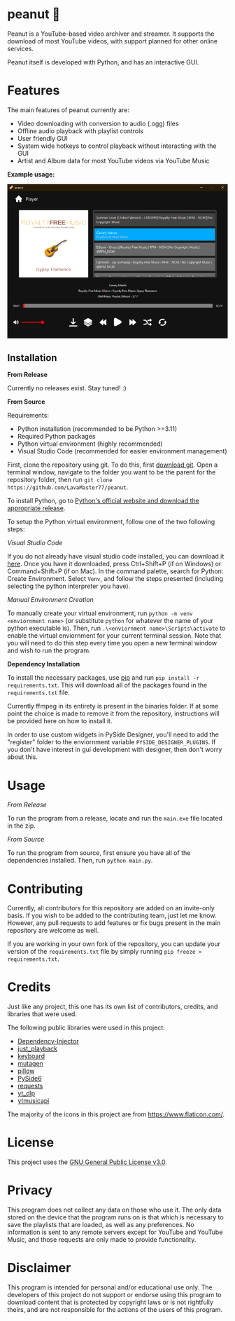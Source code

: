 # peanut 🥜

Peanut is a YouTube-based video archiver and streamer. It supports the download of most YouTube videos, with support planned for other online services. 

Peanut itself is developed with Python, and has an interactive GUI.

# Features

The main features of peanut currently are:
- Video downloading with conversion to audio (.ogg) files
- Offline audio playback with playlist controls
- User friendly GUI
- System wide hotkeys to control playback without interacting with the GUI
- Artist and Album data for most YouTube videos via YouTube Music

**Example usage:**

![Screenshot of program in use with a playlist loaded](/resources/example.png)

## Installation

**From Release**

Currently no releases exist. Stay tuned! :)

**From Source**

Requirements:
- Python installation (recommended to be Python >=3.11)
- Required Python packages
- Python virtual environment (highly recommended)
- Visual Studio Code (recommended for easier environment management)

First, clone the repository using git. To do this, first [download git](https://git-scm.com/downloads). Open a terminal window, navigate to the folder you want to be the parent for the repository folder, then run `git clone https://github.com/LavaMaster77/peanut`.

To install Python, go to [Python's official website and download the appropriate release](https://www.python.org/downloads/).

To setup the Python virtual environment, follow one of the two following steps:

*Visual Studio Code*

If you do not already have visual studio code installed, you can download it [here](https://code.visualstudio.com/download). Once you have it downloaded, press Ctrl+Shift+P (if on Windows) or Command+Shift+P (if on Mac). In the command palette, search for Python: Create Environment. Select `Venv`, and follow the steps presented (including selecting the python interpreter you have).

*Manual Environment Creation*

To manually create your virtual environment, run `python -m venv <enviornment name>` (or substitute `python` for whatever the name of your python executable is). Then, run `.\<enviornment name>\Scripts\activate` to enable the virtual enviornment for your current terminal session. Note that you will need to do this step every time you open a new terminal window and wish to run the program.

**Dependency Installation**

To install the necessary packages, use [pip](https://pip.pypa.io/en/stable/) and run `pip install -r requirements.txt`. This will download all of the packages found in the `requirements.txt` file.

Currently ffmpeg in its entirety is present in the binaries folder. If at some point the choice is made to remove it from the repository, instructions will be provided here on how to install it. 

In order to use custom widgets in PySide Designer, you'll need to add the "register" folder to the enviornment variable `PYSIDE_DESIGNER_PLUGINS`. If you don't have interest in gui development with designer, then don't worry about this.

# Usage

*From Release*

To run the program from a release, locate and run the `main.exe` file located in the zip.

*From Source*

To run the program from source, first ensure you have all of the dependencies installed. Then, run `python main.py`.

# Contributing

Currently, all contributors for this repository are added on an invite-only basis. If you wish to be added to the contributing team, just let me know. However, any pull requests to add features or fix bugs present in the main repository are welcome as well.

If you are working in your own fork of the repository, you can update your version of the `requirements.txt` file by simply running `pip freeze > requirements.txt`.

# Credits

Just like any project, this one has its own list of contributors, credits, and libraries that were used.

The following public libraries were used in this project:
- [Dependency-Injector](https://pypi.org/project/dependency-injector/)
- [just_playback](https://pypi.org/project/just_playback/)
- [keyboard](https://pypi.org/project/keyboard/)
- [mutagen](https://pypi.org/project/mutagen/)
- [pillow](https://pypi.org/project/pillow/)
- [PySide6](https://pypi.org/project/PySide6/)
- [requests](https://pypi.org/project/requests/)
- [yt_dlp](https://pypi.org/project/yt-dlp/)
- [ytmusicapi](https://pypi.org/project/ytmusicapi/)

The majority of the icons in this project are from https://www.flaticon.com/.

# License

This project uses the [GNU General Public License v3.0](https://www.gnu.org/licenses/gpl-3.0.en.html).

# Privacy

This program does not collect any data on those who use it. The only data stored on the device that the program runs on is that which is necessary to save the playlists that are loaded, as well as any preferences. No information is sent to any remote servers except for YouTube and YouTube Music, and those requests are only made to provide functionality. 

# Disclaimer

This program is intended for personal and/or educational use only. The developers of this project do not support or endorse using this program to download content that is protected by copyright laws or is not rightfully theirs, and are not responsible for the actions of the users of this program.